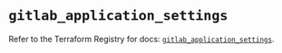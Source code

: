 # `gitlab_application_settings`

Refer to the Terraform Registry for docs: [`gitlab_application_settings`](https://registry.terraform.io/providers/gitlabhq/gitlab/17.3.1/docs/resources/application_settings).
